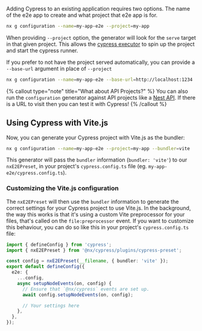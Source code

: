 Adding Cypress to an existing application requires two options. The name of the e2e app to create and what project that e2e app is for.

```bash
nx g configuration --name=my-app-e2e --project=my-app
```

When providing `--project` option, the generator will look for the `serve` target in that given project. This allows the [cypress executor](/packages/cypress/executors/cypress) to spin up the project and start the cypress runner.

If you prefer to not have the project served automatically, you can provide a `--base-url` argument in place of `--project`

```bash
nx g configuration --name=my-app-e2e --base-url=http://localhost:1234
```

{% callout type="note" title="What about API Projects?" %}
You can also run the `configuration` generator against API projects like a [Nest API](/packages/nest/generators/application#@nx/nest:application).
If there is a URL to visit then you can test it with Cypress!
{% /callout %}

## Using Cypress with Vite.js

Now, you can generate your Cypress project with Vite.js as the bundler:

```bash
nx g configuration --name=my-app-e2e --project=my-app --bundler=vite
```

This generator will pass the `bundler` information (`bundler: 'vite'`) to our `nxE2EPreset`, in your project's `cypress.config.ts` file (eg. `my-app-e2e/cypress.config.ts`).

### Customizing the Vite.js configuration

The `nxE2EPreset` will then use the `bundler` information to generate the correct settings for your Cypress project to use Vite.js. In the background, the way this works is that it's using a custom Vite preprocessor for your files, that's called on the `file:preprocessor` event. If you want to customize this behaviour, you can do so like this in your project's `cypress.config.ts` file:

```ts
import { defineConfig } from 'cypress';
import { nxE2EPreset } from '@nx/cypress/plugins/cypress-preset';

const config = nxE2EPreset(__filename, { bundler: 'vite' });
export default defineConfig({
  e2e: {
    ...config,
    async setupNodeEvents(on, config) {
      // Ensure that `@nx/cypress` events are set up.
      await config.setupNodeEvents(on, config);

      // Your settings here
    },
  },
});
```
